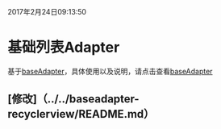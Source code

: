 2017年2月24日09:13:50
# 基础列表Adapter

 基于[baseAdapter](https://github.com/hongyangAndroid/baseAdapter)，具体使用以及说明，请点击查看[baseAdapter](https://github.com/hongyangAndroid/baseAdapter)


 ## [修改]（../../baseadapter-recyclerview/README.md）